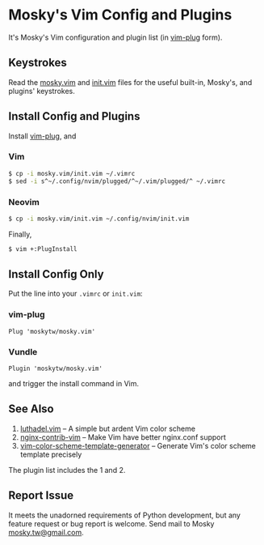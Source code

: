 # Mosky's Vim Config and Plugins

It's Mosky's Vim configuration and plugin list (in
[vim-plug](https://github.com/junegunn/vim-plug) form).


## Keystrokes

Read the
[mosky.vim](https://github.com/moskytw/mosky.vim/blob/master/plugin/mosky.vim) and
[init.vim](https://github.com/moskytw/mosky.vim/blob/master/init.vim) files for
the useful built-in, Mosky's, and plugins' keystrokes.


## Install Config and Plugins

Install [vim-plug](https://github.com/junegunn/vim-plug), and

### Vim

```bash
$ cp -i mosky.vim/init.vim ~/.vimrc
$ sed -i s^~/.config/nvim/plugged/^~/.vim/plugged/^ ~/.vimrc
```

### Neovim

```bash
$ cp -i mosky.vim/init.vim ~/.config/nvim/init.vim
```

Finally,

```bash
$ vim +:PlugInstall
```


## Install Config Only

Put the line into your `.vimrc` or `init.vim`:

### vim-plug

```vim
Plug 'moskytw/mosky.vim'
```

### Vundle

```vim
Plugin 'moskytw/mosky.vim'
```

and trigger the install command in Vim.


## See Also

1. [luthadel.vim](https://github.com/moskytw/luthadel.vim) – A simple but ardent
   Vim color scheme
2. [nginx-contrib-vim](https://github.com/moskytw/nginx-contrib-vim) – Make Vim
   have better nginx.conf support
3. [vim-color-scheme-template-generator](https://github.com/moskytw/vim-color-scheme-template-generator) – Generate Vim's color scheme template precisely

The plugin list includes the 1 and 2.


## Report Issue

It meets the unadorned requirements of Python development, but any feature
request or bug report is welcome. Send mail to Mosky mosky.tw@gmail.com.
